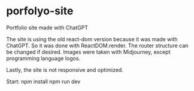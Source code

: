 # porfolyo-site

Portfolio site made with ChatGPT

The site is using the old react-dom version because it was made with ChatGPT. So it was done with ReactDOM.render. The router structure can be changed if desired. Images were taken with Midjourney, except programming language logos.

Lastly, the site is not responsive and optimized.

Start: 
npm install
npm run dev
